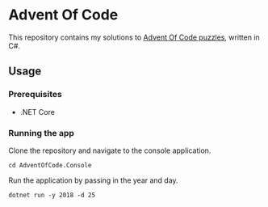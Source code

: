 # Advent Of Code

This repository contains my solutions to [Advent Of Code puzzles](https://adventofcode.com/), written in C#.

## Usage

### Prerequisites

-   .NET Core

### Running the app

Clone the repository and navigate to the console application.

```
cd AdventOfCode.Console
```

Run the application by passing in the year and day.

```
dotnet run -y 2018 -d 25
```
